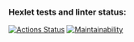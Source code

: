 ### Hexlet tests and linter status:
[![Actions Status](https://github.com/damirz95/java-project-71/actions/workflows/hexlet-check.yml/badge.svg)](https://github.com/damirz95/java-project-71/actions)
[![Maintainability](https://api.codeclimate.com/v1/badges/93ceb77f7483f6b3eeeb/maintainability)](https://codeclimate.com/github/damirz95/java-project-71/maintainability)
